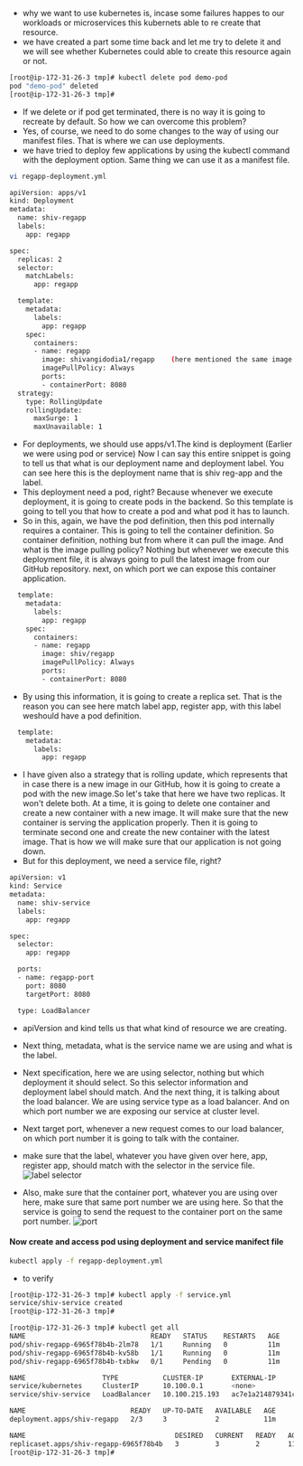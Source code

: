 - why we want to use kubernetes is, incase some failures happes to our workloads or microservices this kubernets able to re create that resource.
- we have created a part some time back and let me try to delete it and we will see whether Kubernetes could able to create this resource again or not.
```sh
[root@ip-172-31-26-3 tmp]# kubectl delete pod demo-pod
pod "demo-pod" deleted
[root@ip-172-31-26-3 tmp]#
```
- If we delete or if pod get terminated, there is no way it is going to recreate by default. So how we can overcome this problem?
- Yes, of course, we need to do some changes to the way of using our manifest files. That is where we can use deployments.
- we have tried to deploy few applications by using the kubectl command with the deployment option. Same thing we can use it as a manifest file.

```sh
vi regapp-deployment.yml

apiVersion: apps/v1
kind: Deployment
metadata:
  name: shiv-regapp
  labels:
    app: regapp

spec:
  replicas: 2
  selector: 
    matchLabels:
      app: regapp

  template:
    metadata:
      labels:
        app: regapp
    spec:
      containers:
      - name: regapp
        image: shivangidodia1/regapp    (here mentioned the same image earlier we have pushed on DockerHub)
        imagePullPolicy: Always
        ports:
        - containerPort: 8080
  strategy:
    type: RollingUpdate
    rollingUpdate:
      maxSurge: 1
      maxUnavailable: 1
```
- For deployments, we should use apps/v1.The kind is deployment (Earlier we were using pod or service) Now I can say this entire snippet is going to tell us that what is our deployment name and deployment label. You can see here this is the deployment name that is shiv reg-app and the label.
- This deployment need a pod, right? Because whenever we execute deployment, it is going to create pods in the backend. So this template is going to tell you that how to create a pod and what pod it has to launch.
- So in this, again, we have the pod definition, then this pod internally requires a container. This is going to tell the container definition. So container definition, nothing but from where it can pull the image. And what is the image pulling policy? Nothing but whenever we execute this deployment file, it is always going to pull the latest image from our GitHub repository. next, on which port we can expose this container application.
```sh
  template:
    metadata:
      labels:
        app: regapp
    spec:
      containers:
      - name: regapp
        image: shiv/regapp
        imagePullPolicy: Always
        ports:
        - containerPort: 8080
```

- By using this information, it is going to create a replica set. That is the reason you can see here match label app, register app, with this label weshould have a pod definition.
```sh
  template:
    metadata:
      labels:
        app: regapp
```
- I have given also a strategy that is rolling update, which represents that in case there is a new image in our GitHub, how it is going to create a pod with the new image.So let's take that here we have two replicas. It won't delete both. At a time, it is going to delete one container and create a new container with a new image. It will make sure that the new container is serving the application properly. Then it is going to terminate second one and create the new container with the latest image. That is how we will make sure that our application is not going down.
- But for this deployment, we need a service file, right?

```sh
apiVersion: v1
kind: Service
metadata:
  name: shiv-service
  labels:
    app: regapp

spec:
  selector:
    app: regapp

  ports:
  - name: regapp-port
    port: 8080
    targetPort: 8080

  type: LoadBalancer
```
- apiVersion and kind tells us that what kind of resource we are creating.
- Next thing, metadata, what is the service name we are using and what is the label.
- Next specification, here we are using selector, nothing but which deployment it should select. So this selector information and deployment label should match. And the next thing, it is talking about the load balancer. We are using service type as a load balancer. And on which port number we are exposing our service at cluster level.
- Next target port, whenever a new request comes to our load balancer, on which port number it is going to talk with the container.

- make sure that the label, whatever you have given over here, app, register app, should match with the selector in the service file.
![label selector](https://github.com/user-attachments/assets/ce6035ff-4352-4311-a0e0-a2041a53a013)

- Also, make sure that the container port, whatever you are using over here, make sure that same port number we are using here. So that the service is going to send the request to the container port on the same port number.
![port](https://github.com/user-attachments/assets/fecedd39-d49f-4919-b825-78684a1bc2e2)


#### Now create and access pod using deployment and service manifect file
```sh
kubectl apply -f regapp-deployment.yml
```

- to verify
```sh
[root@ip-172-31-26-3 tmp]# kubectl apply -f service.yml 
service/shiv-service created
[root@ip-172-31-26-3 tmp]#
```
```sh
[root@ip-172-31-26-3 tmp]# kubectl get all
NAME                               READY   STATUS    RESTARTS   AGE
pod/shiv-regapp-6965f78b4b-2lm78   1/1     Running   0          11m
pod/shiv-regapp-6965f78b4b-kv58b   1/1     Running   0          11m
pod/shiv-regapp-6965f78b4b-txbkw   0/1     Pending   0          11m

NAME                   TYPE           CLUSTER-IP       EXTERNAL-IP                                                              PORT(S)          AGE
service/kubernetes     ClusterIP      10.100.0.1       <none>                                                                   443/TCP          147m
service/shiv-service   LoadBalancer   10.100.215.193   ac7e1a214879341c085ff657ee4af935-807641946.us-east-1.elb.amazonaws.com   8080:31566/TCP   10m

NAME                          READY   UP-TO-DATE   AVAILABLE   AGE
deployment.apps/shiv-regapp   2/3     3            2           11m

NAME                                     DESIRED   CURRENT   READY   AGE
replicaset.apps/shiv-regapp-6965f78b4b   3         3         2       11m
[root@ip-172-31-26-3 tmp]#
```





